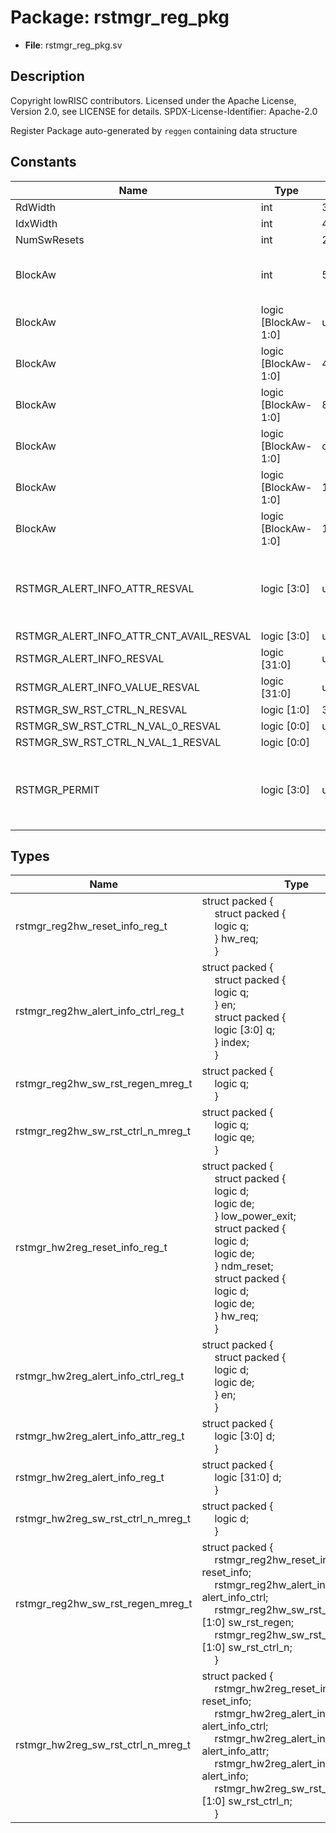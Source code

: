 # Package: rstmgr_reg_pkg

- **File**: rstmgr_reg_pkg.sv
## Description

 Copyright lowRISC contributors.
 Licensed under the Apache License, Version 2.0, see LICENSE for details.
 SPDX-License-Identifier: Apache-2.0

 Register Package auto-generated by `reggen` containing data structure


## Constants

| Name                                    | Type                | Value     | Description                                          |
| --------------------------------------- | ------------------- | --------- | ---------------------------------------------------- |
| RdWidth                                 | int                 | 32        |                                                      |
| IdxWidth                                | int                 | 4         |                                                      |
| NumSwResets                             | int                 | 2         |                                                      |
| BlockAw                                 | int                 | 5         |  Address widths within the block                     |
| BlockAw                                 | logic [BlockAw-1:0] | undefined |  Register offsets                                    |
| BlockAw                                 | logic [BlockAw-1:0] | 4         |                                                      |
| BlockAw                                 | logic [BlockAw-1:0] | 8         |                                                      |
| BlockAw                                 | logic [BlockAw-1:0] | c         |                                                      |
| BlockAw                                 | logic [BlockAw-1:0] | 10        |                                                      |
| BlockAw                                 | logic [BlockAw-1:0] | 14        |                                                      |
| RSTMGR_ALERT_INFO_ATTR_RESVAL           | logic [3:0]         | undefined |  Reset values for hwext registers and their fields   |
| RSTMGR_ALERT_INFO_ATTR_CNT_AVAIL_RESVAL | logic [3:0]         | undefined |                                                      |
| RSTMGR_ALERT_INFO_RESVAL                | logic [31:0]        | undefined |                                                      |
| RSTMGR_ALERT_INFO_VALUE_RESVAL          | logic [31:0]        | undefined |                                                      |
| RSTMGR_SW_RST_CTRL_N_RESVAL             | logic [1:0]         | 3         |                                                      |
| RSTMGR_SW_RST_CTRL_N_VAL_0_RESVAL       | logic [0:0]         | undefined |                                                      |
| RSTMGR_SW_RST_CTRL_N_VAL_1_RESVAL       | logic [0:0]         |           |                                                      |
| RSTMGR_PERMIT                           | logic [3:0]         | undefined |  Register width information to check illegal writes  |
## Types

| Name                                | Type                                                                                                                                                                                                                                                                                                                                                                                                                                                                                                                                                                                                                                                                                                                                                            | Description                                                                       |
| ----------------------------------- | --------------------------------------------------------------------------------------------------------------------------------------------------------------------------------------------------------------------------------------------------------------------------------------------------------------------------------------------------------------------------------------------------------------------------------------------------------------------------------------------------------------------------------------------------------------------------------------------------------------------------------------------------------------------------------------------------------------------------------------------------------------- | --------------------------------------------------------------------------------- |
| rstmgr_reg2hw_reset_info_reg_t      | struct packed {<br><span style="padding-left:20px">     struct packed {<br><span style="padding-left:20px">       logic        q;<br><span style="padding-left:20px">     } hw_req;<br><span style="padding-left:20px">   }                                                                                                                                                                                                                                                                                                                                                                                                                                                                                                                                     | //////////////////////////  Typedefs for registers // //////////////////////////  |
| rstmgr_reg2hw_alert_info_ctrl_reg_t | struct packed {<br><span style="padding-left:20px">     struct packed {<br><span style="padding-left:20px">       logic        q;<br><span style="padding-left:20px">     } en;<br><span style="padding-left:20px">     struct packed {<br><span style="padding-left:20px">       logic [3:0]  q;<br><span style="padding-left:20px">     } index;<br><span style="padding-left:20px">   }                                                                                                                                                                                                                                                                                                                                                                      |                                                                                   |
| rstmgr_reg2hw_sw_rst_regen_mreg_t   | struct packed {<br><span style="padding-left:20px">     logic        q;<br><span style="padding-left:20px">   }                                                                                                                                                                                                                                                                                                                                                                                                                                                                                                                                                                                                                                                 |                                                                                   |
| rstmgr_reg2hw_sw_rst_ctrl_n_mreg_t  | struct packed {<br><span style="padding-left:20px">     logic        q;<br><span style="padding-left:20px">     logic        qe;<br><span style="padding-left:20px">   }                                                                                                                                                                                                                                                                                                                                                                                                                                                                                                                                                                                        |                                                                                   |
| rstmgr_hw2reg_reset_info_reg_t      | struct packed {<br><span style="padding-left:20px">     struct packed {<br><span style="padding-left:20px">       logic        d;<br><span style="padding-left:20px">       logic        de;<br><span style="padding-left:20px">     } low_power_exit;<br><span style="padding-left:20px">     struct packed {<br><span style="padding-left:20px">       logic        d;<br><span style="padding-left:20px">       logic        de;<br><span style="padding-left:20px">     } ndm_reset;<br><span style="padding-left:20px">     struct packed {<br><span style="padding-left:20px">       logic        d;<br><span style="padding-left:20px">       logic        de;<br><span style="padding-left:20px">     } hw_req;<br><span style="padding-left:20px">   } |                                                                                   |
| rstmgr_hw2reg_alert_info_ctrl_reg_t | struct packed {<br><span style="padding-left:20px">     struct packed {<br><span style="padding-left:20px">       logic        d;<br><span style="padding-left:20px">       logic        de;<br><span style="padding-left:20px">     } en;<br><span style="padding-left:20px">   }                                                                                                                                                                                                                                                                                                                                                                                                                                                                              |                                                                                   |
| rstmgr_hw2reg_alert_info_attr_reg_t | struct packed {<br><span style="padding-left:20px">     logic [3:0]  d;<br><span style="padding-left:20px">   }                                                                                                                                                                                                                                                                                                                                                                                                                                                                                                                                                                                                                                                 |                                                                                   |
| rstmgr_hw2reg_alert_info_reg_t      | struct packed {<br><span style="padding-left:20px">     logic [31:0] d;<br><span style="padding-left:20px">   }                                                                                                                                                                                                                                                                                                                                                                                                                                                                                                                                                                                                                                                 |                                                                                   |
| rstmgr_hw2reg_sw_rst_ctrl_n_mreg_t  | struct packed {<br><span style="padding-left:20px">     logic        d;<br><span style="padding-left:20px">   }                                                                                                                                                                                                                                                                                                                                                                                                                                                                                                                                                                                                                                                 |                                                                                   |
| rstmgr_reg2hw_sw_rst_regen_mreg_t   | struct packed {<br><span style="padding-left:20px">     rstmgr_reg2hw_reset_info_reg_t reset_info;<br><span style="padding-left:20px">      rstmgr_reg2hw_alert_info_ctrl_reg_t alert_info_ctrl;<br><span style="padding-left:20px">      rstmgr_reg2hw_sw_rst_regen_mreg_t [1:0] sw_rst_regen;<br><span style="padding-left:20px">      rstmgr_reg2hw_sw_rst_ctrl_n_mreg_t [1:0] sw_rst_ctrl_n;<br><span style="padding-left:20px">    }                                                                                                                                                                                                                                                                                                                       |  Register -> HW type                                                              |
| rstmgr_hw2reg_sw_rst_ctrl_n_mreg_t  | struct packed {<br><span style="padding-left:20px">     rstmgr_hw2reg_reset_info_reg_t reset_info;<br><span style="padding-left:20px">      rstmgr_hw2reg_alert_info_ctrl_reg_t alert_info_ctrl;<br><span style="padding-left:20px">      rstmgr_hw2reg_alert_info_attr_reg_t alert_info_attr;<br><span style="padding-left:20px">      rstmgr_hw2reg_alert_info_reg_t alert_info;<br><span style="padding-left:20px">      rstmgr_hw2reg_sw_rst_ctrl_n_mreg_t [1:0] sw_rst_ctrl_n;<br><span style="padding-left:20px">    }                                                                                                                                                                                                                                    |  HW -> register type                                                              |
